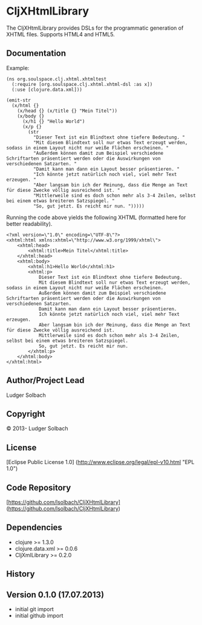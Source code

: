 CljXHtmlLibrary
===============
The CljXHtmlLibrary provides DSLs for the programmatic generation of XHTML files.
Supports HTML4 and HTML5.

Documentation
-------------
Example:

```
(ns org.soulspace.clj.xhtml.xhtmltest
  (:require [org.soulspace.clj.xhtml.xhtml-dsl :as x])
  (:use [clojure.data.xml]))

(emit-str
  (x/html {}
    (x/head {} (x/title {} "Mein Titel"))
    (x/body {}
      (x/h1 {} "Hello World")
      (x/p {}
        (str 
          "Dieser Text ist ein Blindtext ohne tiefere Bedeutung. "
          "Mit diesem Blindtext soll nur etwas Text erzeugt werden, sodass in einem Layout nicht nur weiße Flächen erscheinen. "
          "Außerdem können damit zum Beispiel verschiedene Schriftarten präsentiert werden oder die Auswirkungen von verschiedenen Satzarten. "
          "Damit kann man dann ein Layout besser präsentieren. "
          "Ich könnte jetzt natürlich noch viel, viel mehr Text erzeugen. "
          "Aber langsam bin ich der Meinung, dass die Menge an Text für diese Zwecke völlig ausreichend ist. "
          "Mittlerweile sind es doch schon mehr als 3-4 Zeilen, selbst bei einem etwas breiteren Satzspiegel. "
          "So, gut jetzt. Es reicht mir nun. ")))))
```

Running the code above yields the following XHTML (formatted here for better readability).

```
<?xml version=\"1.0\" encoding=\"UTF-8\"?>
<xhtml:html xmlns:xhtml=\"http://www.w3.org/1999/xhtml\">
	<xhtml:head>
		<xhtml:title>Mein Titel</xhtml:title>
	</xhtml:head>
	<xhtml:body>
		<xhtml:h1>Hello World</xhtml:h1>
		<xhtml:p>
			Dieser Text ist ein Blindtext ohne tiefere Bedeutung.
			Mit diesem Blindtext soll nur etwas Text erzeugt werden, sodass in einem Layout nicht nur weiße Flächen erscheinen.
			Außerdem können damit zum Beispiel verschiedene Schriftarten präsentiert werden oder die Auswirkungen von verschiedenen Satzarten.
			Damit kann man dann ein Layout besser präsentieren.
			Ich könnte jetzt natürlich noch viel, viel mehr Text erzeugen.
			Aber langsam bin ich der Meinung, dass die Menge an Text für diese Zwecke völlig ausreichend ist.
			Mittlerweile sind es doch schon mehr als 3-4 Zeilen, selbst bei einem etwas breiteren Satzspiegel.
			So, gut jetzt. Es reicht mir nun.
		</xhtml:p>
	</xhtml:body>
</xhtml:html>
```

Author/Project Lead
-------------------
Ludger Solbach

Copyright
---------
© 2013- Ludger Solbach

License
-------
[Eclipse Public License 1.0] (http://www.eclipse.org/legal/epl-v10.html "EPL 1.0")

Code Repository
---------------
[https://github.com/lsolbach/CljXHtmlLibrary] (https://github.com/lsolbach/CljXHtmlLibrary)

Dependencies
------------
* clojure >= 1.3.0
* clojure.data.xml >= 0.0.6
* CljXmlLibrary >= 0.2.0

History
-------

Version 0.1.0 (17.07.2013)
--------------------------
* initial git import
* initial github import

